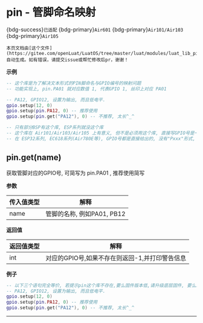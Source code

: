 # pin - 管脚命名映射

{bdg-success}`已适配` {bdg-primary}`Air601` {bdg-primary}`Air101/Air103` {bdg-primary}`Air105`

```{note}
本页文档由[这个文件](https://gitee.com/openLuat/LuatOS/tree/master/luat/modules/luat_lib_pin.c)自动生成。如有错误，请提交issue或帮忙修改后pr，谢谢！
```


**示例**

```lua
-- 这个库是为了解决文本形式的PIN脚命名与GPIO编号的映射问题
-- 功能实现上, pin.PA01 就对应数值 1, 代表GPIO 1, 丝印上对应 PA01

-- PA12, GPIO12, 设置为输出, 而且低电平.
gpio.setup(12, 0)
gpio.setup(pin.PA12, 0) -- 推荐使用
gpio.setup(pin.get("PA12"), 0) -- 不推荐, 太长^_^

-- 只有部分BSP有这个库, ESP系列就没这个库
-- 这个库在 Air101/Air103/Air105 上有意义, 但不是必须用这个库, 直接写GPIO号是一样的效果
-- 在 ESP32系列, EC618系列(Air780E等), GPIO号都是直接给出的, 没有"Pxxx"形式, 所以这个库不存在

```

## pin.get(name)



获取管脚对应的GPIO号, 可简写为  pin.PA01 , 推荐使用简写

**参数**

|传入值类型|解释|
|-|-|
|name|管脚的名称, 例如PA01, PB12|

**返回值**

|返回值类型|解释|
|-|-|
|int|对应的GPIO号,如果不存在则返回-1,并打印警告信息|

**例子**

```lua
-- 以下三个语句完全等价, 若提示pin这个库不存在,要么固件版本低,请升级底层固件, 要么就是不需要这个库
-- PA12, GPIO12, 设置为输出, 而且低电平.
gpio.setup(12, 0)
gpio.setup(pin.PA12, 0) -- 推荐使用
gpio.setup(pin.get("PA12"), 0) -- 不推荐, 太长^_^

```

---

